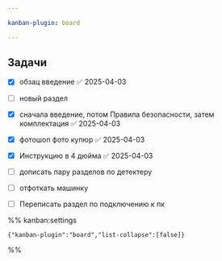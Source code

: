 ```yaml
---

kanban-plugin: board

---
```


## Задачи

- [x] обзац введение ✅ 2025-04-03
- [ ] новый раздел
- [x] сначала введение, потом Правила безопасности, затем комплектация ✅ 2025-04-03
- [x] фотошоп фото купюр ✅ 2025-04-03
- [x] Инструкцию в 4 дюйма ✅ 2025-04-03
- [ ] дописать пару разделов по детектеру
- [ ] отфоткать машинку
- [ ] Переписать раздел по подключению к пк




%% kanban:settings
```
{"kanban-plugin":"board","list-collapse":[false]}
```
%%